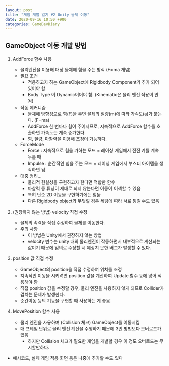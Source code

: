 ```yaml
---
layout: post
title: "게임 개발 일기 #2 Unity 물체 이동"
date: 2020-09-16 10:50 +900
categories: GameDevDiary
---
```


## GameObject 이동 개발 방법

1. AddForce 함수 사용
    - 물리엔진을 이용해 대상 물체에 힘을 주는 방식 (F=ma 개념)
    - 필요 조건
        - 적용하고자 하는 GameObject에 Rigidbody Component가 추가 되어 있어야 함
        - Body Type 이 Dynamic이어야 함. (Kinematic은 물리 엔진 적용이 안 됨)
    - 작동 메커니즘
        - 물체에 방향성으로 힘(F)을 주면 물체의 질량(m)에 따라 가속도(a)가 붙는다. (F=ma)
        - AddForce 한 번마다 힘이 주어지므로, 지속적으로 AddForce 함수를 호출하면 가속도는 계속 증가한다.
        - 힘, 질량, 마찰력을 이용해 조정이 가능하다.
    - ForceMode
        - Force : 지속적으로 힘을 가하는 모드 = 레이싱 게임에서 전진 키를 계속 누를 때
        - Impulse : 순간적인 힘을 주는 모드 = 레이싱 게임에서 부스터 아이템을 생각하면 됨
    - 대충 정리...
        - 물리적 현실성을 구현하고자 한다면 적합한 함수
        - 마찰력 등 튜닝이 제대로 되지 않는다면 이동이 어색할 수 있음
        - 특히 단순 2D 이동을 구현하기에는 힘듦
        - 다른 Rigidbody object와 무딪힐 경우 세팅에 따라 서로 튕길 수도 있음
    
2. (권장하지 않는 방법) velocity 직접 수정
    - 물체의 속력을 직접 수정하여 물체를 이동한다.
    - 주의 사항
        - 이 방법은 Unity에서 권장하지 않는 방법
        - velocity 변수는 unity 내의 물리엔진이 작동하면서 내부적으로 계산되는 값이기 때문에 임의로 수정할 시 예상치 못한 버그가 발생할 수 있다.

3. position 값 직접 수정
    - GameObject의 position을 직접 수정하여 위치를 조정
    - 지속적인 이동을 시키려면 position 값을 계산하여 Update 함수 등에 넣어 적용해야 함
    - 직접 position 값을 수정할 경우, 물리 엔진을 사용하지 않게 되므로 Collider가 겹치는 문제가 발생한다.
    - 순간이동 등의 기능을 구현할 때 사용하는 게 좋음
    
4. MovePosition 함수 사용
    - 물리 엔진을 사용하며 (Collision 체크) GameObject를 이동시킴
    - 매 프레임 단위로 물리 엔진 계산을 수행하기 때문에 3번 방법보다 오버로드가 있음
        - 하지만 Collision 체크가 필요한 게임을 개발할 경우 이 정도 오버로드는 무시할만하다.


* 예시코드, 실제 게임 적용 화면 등은 나중에 추가할 수도 있다
